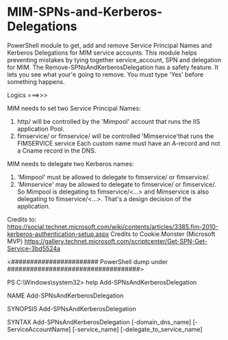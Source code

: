 # MIM-SPNs-and-Kerberos-Delegations
PowerShell module to get, add and remove Service Principal Names and Kerberos Delegations for MIM service accounts. This module helps preventing mistakes by tying together service_account, SPN and delegation for MIM. The Remove-SPNsAndKerberosDelegation has a safety feature. It lets you see what your'e going to remove. You must type 'Yes' before something happens.

Logics ===>>>

MIM needs to set two Service Principal Names:
1) http/<custom portal name> will be controlled by the 'Mimpool' account that runs the IIS application Pool.
 2) fimservice/<MIM service server name> or fimservice/<MIM service server custom name> will be controlled 'Mimservice'that runs the FIMSERVICE service
 Each custom name must have an A-record and not a Cname record in the DNS.
    
MIM needs to delegate two Kerberos names:
1) 'Mimpool' must be allowed to delegate to fimservice/<MIM service server name> or fimservice/<MIM service server custom name>. 
2) 'Mimservice' may be allowed to delegate to fimservice/<MIM service server name> or fimservice/<MIM service server custom name>. 
So Mimpool is delegating to fimservice/<...> and Mimservice is also delegating to fimservice/<...>. That's a design decision of the application.

Credits to: https://social.technet.microsoft.com/wiki/contents/articles/3385.fim-2010-kerberos-authentication-setup.aspx
Credits to Cookie.Monster (Microsoft MVP) https://gallery.technet.microsoft.com/scriptcenter/Get-SPN-Get-Service-3bd5524a

<####################### PowerShell dump under ###################################>



PS C:\Windows\system32> help Add-SPNsAndKerberosDelegation

NAME
    Add-SPNsAndKerberosDelegation
    
SYNOPSIS
    Add-SPNsAndKerberosDelegation
    
    
SYNTAX
    Add-SPNsAndKerberosDelegation [-domain_dns_name] <Object> [-ServiceAccountName] <Object> [-service_name] <Object> [-delegate_to_service_name] <Object> [<CommonParameters>]
    
    
DESCRIPTION
    MIM needs to set two Service Principal Names:
    1) http/<custom portal name> will be controlled by the 'Mimpool' account that runs the IIS application Pool.
    2) fimservice/<MIM service server name> or fimservice/<MIM service server custom name> will be controlled 'Mimservice'that runs the FIMSERVICE service
    Each custom name must have an A-record and not a Cname record in the DNS.
    
    MIM needs to delegate two Kerberos names:
    1) 'Mimpool' must be allowed to delegate to fimservice/<MIM service server name> or fimservice/<MIM service server custom name>. 
    2) 'Mimservice' may be allowed to delegate to fimservice/<MIM service server name> or fimservice/<MIM service server custom name>. 
    So Mimpool is delegating to fimservice/<...> and Mimservice is also delegating to fimservice/<...>. That's a design decision of the application.
    

RELATED LINKS

REMARKS
    To see the examples, type: "get-help Add-SPNsAndKerberosDelegation -examples".
    For more information, type: "get-help Add-SPNsAndKerberosDelegation -detailed".
    For technical information, type: "get-help Add-SPNsAndKerberosDelegation -full".




PS C:\Windows\system32> help Add-SPNsAndKerberosDelegation -Examples

NAME
    Add-SPNsAndKerberosDelegation
    
SYNOPSIS
    Add-SPNsAndKerberosDelegation
    
    -------------------------- EXAMPLE 1 --------------------------
    
    C:\PS>Example of how to use this cmdlet to delegate SPNs in a three tier scenario with only one service server.
    
    
    Add-SPNsAndKerberosDelegation -domain_dns_name test.one -ServiceAccountName mimservice -service_name fimservice/mimservicecli -delegate_to_service_name fimservice/mimservicecli
    Add-SPNsAndKerberosDelegation -domain_dns_name test.one -ServiceAccountName mimpool -service_name http/newmim -delegate_to_service_name fimservice/mimservicecli
    
    
    
    
    -------------------------- EXAMPLE 2 --------------------------
    
    C:\PS>Another example of how to use this cmdlet in a three tier scenario where a custom dns name is used for the fimservice servers NLB.
    
    
    Add-SPNsAndKerberosDelegation -domain_dns_name test.one -ServiceAccountName mimservice -service_name fimservice/mimservicenlb -delegate_to_service_name fimservice/mimservicenlb
    Add-SPNsAndKerberosDelegation -domain_dns_name test.one -ServiceAccountName mimpool -service_name http/newmim -delegate_to_service_name fimservice/mimservicenlb
    
    
    
    




PS C:\Windows\system32> help Get-SPNsAndKerberosDelegation -Examples

NAME
    Get-SPNsAndKerberosDelegation
    
SYNOPSIS
    Get-SPNsAndKerberosDelegation
    
    -------------------------- EXAMPLE 1 --------------------------
    
    C:\PS>Example of how to use this cmdlet to get all kaeberos delegations, and all SPMs for specific service like http or fimservice
    
    
    Get-SPNsAndKerberosDelegation -ServiceAccountName mimpool -spn_service_name http
    Get-SPNsAndKerberosDelegation -ServiceAccountName mimservice -spn_service_name fimservice
    
    
    
    
    -------------------------- EXAMPLE 2 --------------------------
    
    C:\PS>Another example of how to use this cmdlet
    
    
    n.a.
    
    
    
    




PS C:\Windows\system32> help Remove-SPNsAndKerberosDelegation -Examples

NAME
    Remove-SPNsAndKerberosDelegation
    
SYNOPSIS
    Remove-SPNsAndKerberosDelegation
    
    -------------------------- EXAMPLE 1 --------------------------
    
    C:\PS>Example of how to use this cmdlet to remove all http SPNs from the service_account mimpool. You must type 'Yes' to really remove values.
    
    
    Remove-SPNsAndKerberosDelegation -ServiceAccountName mimpool -spn_service_name http
    
    
    
    
    -------------------------- EXAMPLE 2 --------------------------
    
    C:\PS>Another example of how to use this cmdlet to remove all fimservice SPNs from the service_account MIMService. You must type 'Yes' to really remove values.
    
    
    Remove-SPNsAndKerberosDelegation -ServiceAccountName mimservice -spn_service_name fimservice
    
    
    
    




PS C:\Windows\system32>

